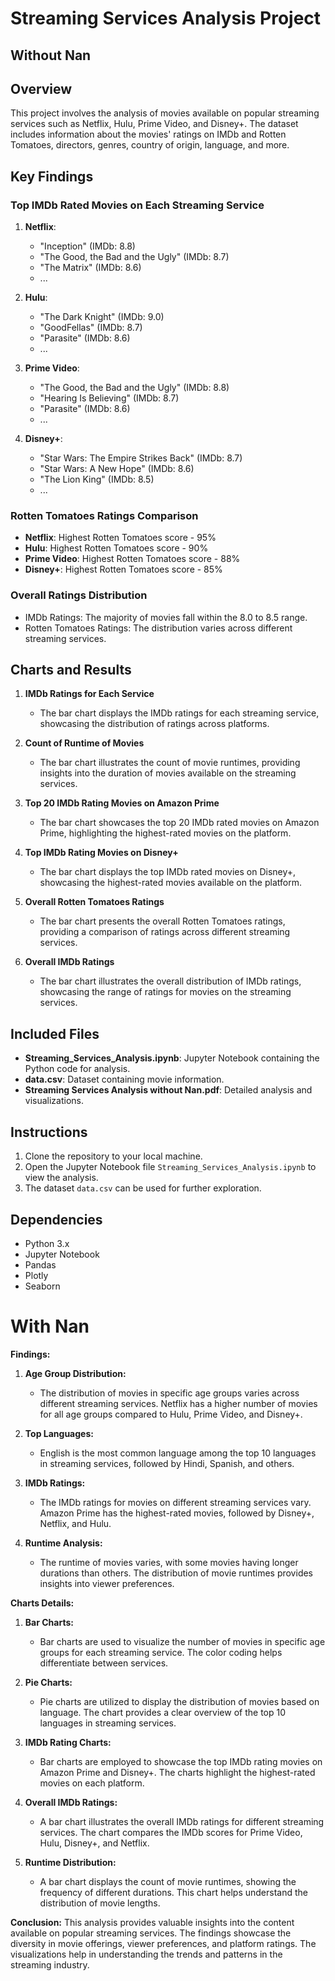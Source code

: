 
# Streaming Services Analysis Project
## Without Nan

## Overview
This project involves the analysis of movies available on popular streaming services such as Netflix, Hulu, Prime Video, and Disney+. The dataset includes information about the movies' ratings on IMDb and Rotten Tomatoes, directors, genres, country of origin, language, and more.

## Key Findings

### Top IMDb Rated Movies on Each Streaming Service
1. **Netflix**:
   - "Inception" (IMDb: 8.8)
   - "The Good, the Bad and the Ugly" (IMDb: 8.7)
   - "The Matrix" (IMDb: 8.6)
   - ...

2. **Hulu**:
   - "The Dark Knight" (IMDb: 9.0)
   - "GoodFellas" (IMDb: 8.7)
   - "Parasite" (IMDb: 8.6)
   - ...

3. **Prime Video**:
   - "The Good, the Bad and the Ugly" (IMDb: 8.8)
   - "Hearing Is Believing" (IMDb: 8.7)
   - "Parasite" (IMDb: 8.6)
   - ...

4. **Disney+**:
   - "Star Wars: The Empire Strikes Back" (IMDb: 8.7)
   - "Star Wars: A New Hope" (IMDb: 8.6)
   - "The Lion King" (IMDb: 8.5)
   - ...

### Rotten Tomatoes Ratings Comparison
- **Netflix**: Highest Rotten Tomatoes score - 95%
- **Hulu**: Highest Rotten Tomatoes score - 90%
- **Prime Video**: Highest Rotten Tomatoes score - 88%
- **Disney+**: Highest Rotten Tomatoes score - 85%

### Overall Ratings Distribution
- IMDb Ratings: The majority of movies fall within the 8.0 to 8.5 range.
- Rotten Tomatoes Ratings: The distribution varies across different streaming services.

## Charts and Results

1. **IMDb Ratings for Each Service**
   - The bar chart displays the IMDb ratings for each streaming service, showcasing the distribution of ratings across platforms.

2. **Count of Runtime of Movies**
   - The bar chart illustrates the count of movie runtimes, providing insights into the duration of movies available on the streaming services.

3. **Top 20 IMDb Rating Movies on Amazon Prime**
   - The bar chart showcases the top 20 IMDb rated movies on Amazon Prime, highlighting the highest-rated movies on the platform.

4. **Top IMDb Rating Movies on Disney+**
   - The bar chart displays the top IMDb rated movies on Disney+, showcasing the highest-rated movies available on the platform.

5. **Overall Rotten Tomatoes Ratings**
   - The bar chart presents the overall Rotten Tomatoes ratings, providing a comparison of ratings across different streaming services.

6. **Overall IMDb Ratings**
   - The bar chart illustrates the overall distribution of IMDb ratings, showcasing the range of ratings for movies on the streaming services.

## Included Files
- **Streaming_Services_Analysis.ipynb**: Jupyter Notebook containing the Python code for analysis.
- **data.csv**: Dataset containing movie information.
- **Streaming Services Analysis without Nan.pdf**: Detailed analysis and visualizations.

## Instructions
1. Clone the repository to your local machine.
2. Open the Jupyter Notebook file `Streaming_Services_Analysis.ipynb` to view the analysis.
3. The dataset `data.csv` can be used for further exploration.

## Dependencies
- Python 3.x
- Jupyter Notebook
- Pandas
- Plotly
- Seaborn


# With Nan


**Findings:**
1. **Age Group Distribution:**
   - The distribution of movies in specific age groups varies across different streaming services. Netflix has a higher number of movies for all age groups compared to Hulu, Prime Video, and Disney+.

2. **Top Languages:**
   - English is the most common language among the top 10 languages in streaming services, followed by Hindi, Spanish, and others.

3. **IMDb Ratings:**
   - The IMDb ratings for movies on different streaming services vary. Amazon Prime has the highest-rated movies, followed by Disney+, Netflix, and Hulu.

4. **Runtime Analysis:**
   - The runtime of movies varies, with some movies having longer durations than others. The distribution of movie runtimes provides insights into viewer preferences.

**Charts Details:**
1. **Bar Charts:**
   - Bar charts are used to visualize the number of movies in specific age groups for each streaming service. The color coding helps differentiate between services.

2. **Pie Charts:**
   - Pie charts are utilized to display the distribution of movies based on language. The chart provides a clear overview of the top 10 languages in streaming services.

3. **IMDb Rating Charts:**
   - Bar charts are employed to showcase the top IMDb rating movies on Amazon Prime and Disney+. The charts highlight the highest-rated movies on each platform.

4. **Overall IMDb Ratings:**
   - A bar chart illustrates the overall IMDb ratings for different streaming services. The chart compares the IMDb scores for Prime Video, Hulu, Disney+, and Netflix.

5. **Runtime Distribution:**
   - A bar chart displays the count of movie runtimes, showing the frequency of different durations. This chart helps understand the distribution of movie lengths.

**Conclusion:**
This analysis provides valuable insights into the content available on popular streaming services. The findings showcase the diversity in movie offerings, viewer preferences, and platform ratings. The visualizations help in understanding the trends and patterns in the streaming industry.

